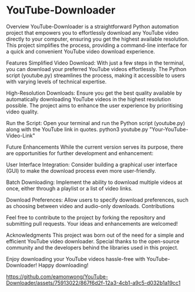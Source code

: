 # YouTube-Downloader
Overview
YouTube-Downloader is a straightforward Python automation project that empowers you to effortlessly download any YouTube video directly to your computer, ensuring you get the highest available resolution. This project simplifies the process, providing a command-line interface for a quick and convenient YouTube video download experience.

Features
Simplified Video Download:
With just a few steps in the terminal, you can download your preferred YouTube videos effortlessly.
The Python script (youtube.py) streamlines the process, making it accessible to users with varying levels of technical expertise.

High-Resolution Downloads:
Ensure you get the best quality available by automatically downloading YouTube videos in the highest resolution possible.
The project aims to enhance the user experience by prioritising video quality.

Run the Script:
Open your terminal and run the Python script (youtube.py) along with the YouTube link in quotes.
python3 youtube.py "Your-YouTube-Video-Link"

Future Enhancements
While the current version serves its purpose, there are opportunities for further development and enhancement:

User Interface Integration:
Consider building a graphical user interface (GUI) to make the download process even more user-friendly.

Batch Downloading:
Implement the ability to download multiple videos at once, either through a playlist or a list of video links.

Download Preferences:
Allow users to specify download preferences, such as choosing between video and audio-only downloads.
Contributions

Feel free to contribute to the project by forking the repository and submitting pull requests. Your ideas and enhancements are welcomed!

Acknowledgments
This project was born out of the need for a simple and efficient YouTube video downloader. Special thanks to the open-source community and the developers behind the libraries used in this project.

Enjoy downloading your YouTube videos hassle-free with YouTube-Downloader! Happy downloading!

https://github.com/eamonwong/YouTube-Downloader/assets/75913022/867f6d2f-12a3-4cb1-a9c5-d032b1a19cc1
